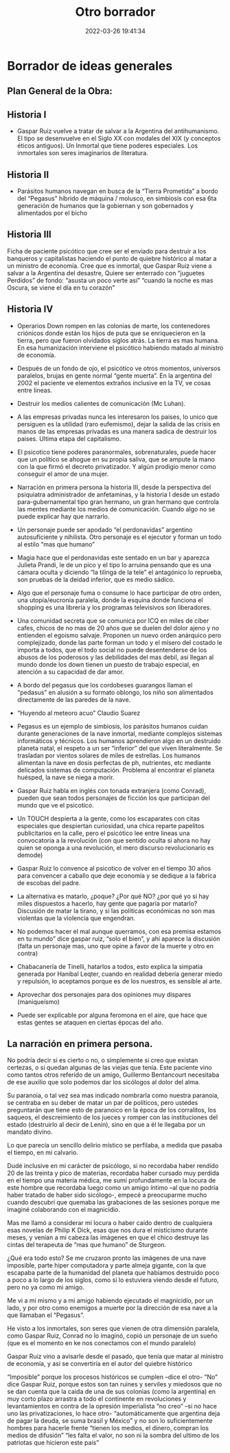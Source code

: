 ﻿---
layout: blog
title: 'Otro borrador '
date: 2022-03-26 19:41:34
categories: blog
tags: Linux
image: '/images/default.jpg'
lead_text: 'Varios borradores de ideas generales, y ya van...'
---

# Borrador de ideas generales

## Plan General de la Obra:

## Historia I
- Gaspar Ruiz vuelve a tratar de salvar a la Argentina del antihumanismo.  El  tipo se desenvuelve en el Siglo XX con modales del XIX (y conceptos éticos antiguos). Un Inmortal que tiene poderes especiales.  Los inmortales son seres imaginarios de literatura.

## Historia II
- Parásitos humanos navegan en busca de la “Tierra Prometida” a bordo del “Pegasus” híbrido de máquina / molusco, en simbiosis con esa 6ta generación de humanos que la gobiernan y son gobernados y alimentados por el bicho

## Historia III
Ficha de paciente psicótico que cree ser el enviado para destruir a los banqueros y capitalistas haciendo el punto de quiebre histórico al matar a un ministro de economía.  Cree que es inmortal, que Gaspar Ruiz viene a salvar a la Argentina del desastre, Quiere ser enterrado con “juguetes Perdidos” de fondo: “asusta un poco verte así” “cuando la noche es mas Oscura, se viene el día en tu corazón”

## Historia IV
- Operarios Down rompen en las colonias de marte, los contenedores criónicos donde están los hijos de puta que se enriquecieron en la tierra, pero que fueron olvidados siglos atrás.  La tierra es mas humana.  En esa humanización interviene el psicótico habiendo matado al ministro de economía.

- Después de un fondo de ojo, el psicótico ve otros momentos, universos paralelos, brujas en gente normal “gente muerta”.  En la argentina del 2002 el paciente ve elementos extraños inclusive en la TV, ve cosas entre lineas.

- Destruir los medios calientes de comunicación (Mc Luhan).

- A las empresas privadas nunca les interesaron los paises, lo unico que persiguen es la utilidad (raro eufemismo), dejar la salida de las crisis en manos de las empresas privadas es una manera sadica de destruir los paises.  Ultima etapa del capitalismo.

- El psicotico tiene poderes paranormales, sobrenaturales, puede hacer que un político se ahogue en su propia saliva, que se ampute la mano con la que firmó el decreto privatizador.  Y algún prodigio menor como conseguir el amor de una mujer.

- Narración en primera persona la historia III, desde la perspectiva del psiquiatra administrador de anfetaminas, y la historia I desde un estado para-gubernamental tipo gran hermano, un gran hermano que controla las mentes mediante los medios de comunicación.  Cuando algo no se puede explicar hay que narrarlo.

- Un personaje puede ser apodado “el perdonavidas” argentino autosuficiente y nihilista.  Otro personaje es el ejecutor y forman un todo al estilo “mas que humano”

- Magia hace que el perdonavidas este sentado en un bar y aparezca Julieta Prandi, le de un pico y el tipo lo arruina pensando que es una cámara oculta y diciendo “la tilinga de la tele”  el antagónico lo reprueba, son pruebas de la deidad inferior, que es medio sádico.

- Algo que el personaje fuma o consume lo hace participar de otro orden, una utopía/eucronía paralela, donde la esquina donde funciona el shopping es una librería y los programas televisivos son liberadores.

- Una comunidad secreta que se comunica por ICQ en miles de ciber cafes, chicos de no mas de 20 años que se duelen del dolor ajeno y no entienden el egoismo salvaje.  Proponen un nuevo orden anárquico pero complejizado, donde las parte forman un todo y el mísero del costado le importa a todos, que el todo social no puede desentenderse de los abusos de los poderosos y las debilidades del mas debil, asi llegan al mundo donde los down tienen un puesto de trabajo especial, en atención a su capacidad de dar amor.

- A bordo del pegasus que los cordobeses guarangos llaman el “pedasus” en alusión a su formato oblongo, los niño son alimentados directamente de las paredes de la nave.  

- “Huyendo al meteoro acuo”  Claudio Suarez

- Pegasus es un ejemplo de simbiosis, los parásitos humanos cuidan durante generaciones de la nave inmortal, mediante complejos sistemas informáticos y técnicos.  Los humanos aprendieron algo en un destruido planeta natal, el respeto a un ser “inferior” del que viven literalmente.  Se trasladan por vientos solares de miles de estrellas.  Los humanos alimentan la nave en dosis perfectas de ph, nutrientes, etc mediante delicados sistemas de computación.  Problema al encontrar el planeta huésped, la nave se niega a morir.

- Gaspar Ruiz habla en inglés con tonada extranjera (como Conrad), pueden que sean todos personajes de ficción los que participan del mundo que ve el psicotico.

- Un TOUCH despierta a la gente, como los escaparates con citas especiales que despiertan curiosidad, una chica reparte papelitos publicitarios en la calle, pero el psicótico lee entre lineas una convocatoria a la revolución (con que sentido oculta si ahora no hay quien se oponga a una revolución, el mero discurso revolucionario es demode)

- Gaspar Ruiz lo convence al psicotico de volver en el tiempo 30 años para convencer a caballo que deje economía y se dedique a la fabrica de escobas del padre.

- La alternativa es matarlo, ¿poque? ¿Por qué NO? ¿por qué yo si hay miles dispuestos a hacerlo, hay gente que pagaría por matarlo? Discusión de matar la tirano, y si las políticas económicas no son mas violentas que la violencia que engendran.

- No podemos hacer el mal aunque querramos, con esa premisa estamos en tu mundo” dice gaspar ruiz, “solo el bien”, y ahí aparece la discusión (falta un personaje mas, uno que opine a favor de la muerte y otro en contra)

- Chabacanería de Tinelli, hatarlos a todos, esto explica la simpatia generada por Hanibal Leqter, cuando en realidad debería generar miedo y repulsión, lo aceptamos porque es de los nuestros, es sensible al arte.

- Aprovechar dos personajes para dos opiniones muy dispares (maniqueísmo)

- Puede ser explicable por alguna feromona en el aire, que hace que estas gentes se ataquen en ciertas épocas del año.


## La narración en primera persona.
No podría decir si es cierto o no, o simplemente si creo que existan certezas, o si quedan algunas de las viejas que tenía.
Este paciente vino como tantos otros referido de un amigo, Guillermo Bentancourt necesitaba de ese auxilio que solo podemos dar los sicólogos al dolor del alma. 

Su paranoia, o tal vez sea mas indicado nombrarla como nuestra paranoia, se centraba en su deber de matar un par de políticos, pero ustedes preguntarán que tiene esto de paranoico en la época de los corralitos, los saqueos, el descreimiento de los jueces y romper con las instituciones del estado (destruirlo al decir de Lenín), sino en que a él le llegaba por un mandato divino.

Lo que parecía un sencillo delirio místico se perfilaba, a medida que pasaba el tiempo, en mi calvario.

Dudé inclusive en mi carácter de psicólogo, si no recordaba haber rendido 20 de las treinta y pico de materias, recordaba haber cursado muy perdida en el tiempo una materia médica, me sumí profundamente en la locura de este hombre que recordaba luego como un amigo íntimo –al que no podría haber tratado de haber sido sicólogo-, empecé a preocuparme mucho cuando descubrí que quemaba las grabaciones de las sesiones porque me imaginé colaborando con el magnicidio.

Mas me llamó a considerar mi locura o haber caído dentro de cualquiera esas novelas de Philip K Dick, esas que nos dura el misticismo durante meses, y venían a mi cabeza las imágenes en que el chico destruye las cintas del terapeuta de “mas que humano” de Sturgeon.  

¿Qué era todo esto? Se me cruzaron pronto las imágenes de una nave imposible, parte hiper computadora y parte almeja gigante, con la que escapaba parte de la humanidad del planeta que habíamos destruido poco a poco a lo largo de los siglos, como si lo estuviera viendo desde el futuro, pero no ya como mi amigo.

Me vi a mi mismo y a mi amigo habiendo ejecutado el magnicidio, por un lado, y por otro como enemigos a muerte por la dirección de esa nave a la que llamaban el “Pegasus”.

He visto a los inmortales, son seres que vienen de otra dimensión paralela, como Gaspar Ruiz, Conrad no lo imaginó, copió un personaje de un sueño (que es el momento en ke nos conectamos con el mundo paralelo)

Gaspar Ruiz vino a avisarle desde el pasado, que tenía que matar al ministro de economía, y así se convertiría en el autor del quiebre histórico 

“Imposible” porque los procesos históricos se cumplen –dice el otro-
“No” dice Gaspar Ruiz, porque estos son tan ruines y serviles y miedosos que no se dan cuenta que la caida de una de sus colonias (como la argentina) en muy corto plazo arrastra a todo el continente en revoluciones y levantamientos en contra de la opresión imperialista
“no creo” –si no hace uno las privatizaciones, lo hace otro-
“automáticamente que argentina deja de pagar la deuda, se suma brasil y México” y no son lo suficientemente hombres para hacerle frente
“tienen los medios, el dinero, compran los medios de difusión” 
“les falta el valor, no son ni la sombra del ultimo de los patriotas que hicieron este pais”

